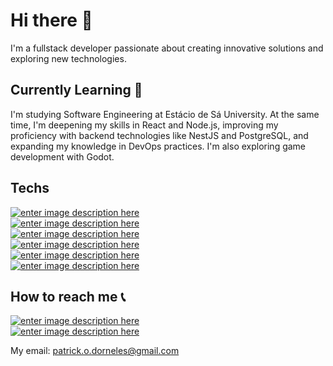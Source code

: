 # Hi there 👋  
I'm a fullstack developer passionate about creating innovative solutions and exploring new technologies.

## Currently Learning 📕  
I'm studying Software Engineering at Estácio de Sá University. At the same time, I'm deepening my skills in React and Node.js, improving my proficiency with backend technologies like NestJS and PostgreSQL, and expanding my knowledge in DevOps practices. I'm also exploring game development with Godot.

## Techs  
[![enter image description here](https://img.shields.io/badge/-Typescript-3179C7?style=for-the-badge&logo=Typescript&logoColor=white)](https://www.typescriptlang.org/)  
[![enter image description here](https://img.shields.io/badge/-React-6BDBFA?style=for-the-badge&logo=React&logoColor=white)](https://reactjs.org/)  
[![enter image description here](https://img.shields.io/badge/-NextJS-000000?style=for-the-badge&logo=Next.JS&logoColor=white)](https://nextjs.org/)  
[![enter image description here](https://img.shields.io/badge/-NodeJS-339933?style=for-the-badge&logo=Node.JS&logoColor=white)](https://nodejs.org/en/)  
[![enter image description here](https://img.shields.io/badge/-Prisma-11354A?style=for-the-badge&logo=Prisma&logoColor=white)](https://www.prisma.io/)  
[![enter image description here](https://img.shields.io/badge/-NestJS-E3524D?style=for-the-badge&logo=NestJS&logoColor=white)](https://nestjs.com/)

## How to reach me 📞  
[![enter image description here](https://img.shields.io/badge/-Linkedin-1467C3?style=for-the-badge&logo=Linkedin&logoColor=white)](https://www.linkedin.com/public-profile/in/patrick-dorneles-922632162/)  
[![enter image description here](https://img.shields.io/badge/-Facebook-1876F3?style=for-the-badge&logo=Facebook&logoColor=white)](https://www.facebook.com/people/Patrick-Dorneles/100072043064054/)  

My email: patrick.o.dorneles@gmail.com



<!--
**PatrickDorneles/PatrickDorneles** is a ✨ _special_ ✨ repository because its `README.md` (this file) appears on your GitHub profile.

Here are some ideas to get you started:

- 🔭 I’m currently working on ...
- 🌱 I’m currently learning ...
- 👯 I’m looking to collaborate on ...
- 🤔 I’m looking for help with ...
- 💬 Ask me about ...
- 📫 How to reach me: ...
- 😄 Pronouns: ...
- ⚡ Fun fact: ...
-->

